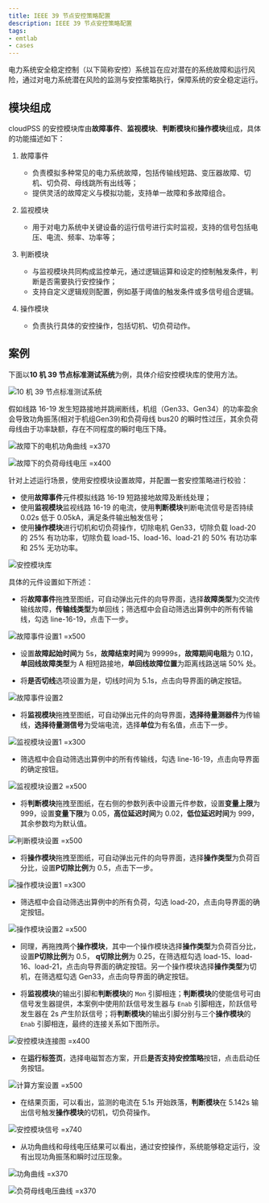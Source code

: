 ```yaml
---
title: IEEE 39 节点安控策略配置
description: IEEE 39 节点安控策略配置
tags:
- emtlab
- cases
---
```



电力系统安全稳定控制（以下简称安控）系统旨在应对潜在的系统故障和运行风险，通过对电力系统潜在风险的监测与安控策略执行，保障系统的安全稳定运行。

## 模块组成
cloudPSS 的安控模块库由**故障事件**、**监视模块**、**判断模块**和**操作模块**组成，具体的功能描述如下：
1. 故障事件
   - 负责模拟多种常见的电力系统故障，包括传输线短路、变压器故障、切机、切负荷、母线跳所有出线等；
   - 提供灵活的故障定义与模拟功能，支持单一故障和多故障组合。

2. 监视模块
   - 用于对电力系统中关键设备的运行信号进行实时监视，支持的信号包括电压、电流、频率、功率等；

3. 判断模块
   - 与监视模块共同构成监控单元，通过逻辑运算和设定的控制触发条件，判断是否需要执行安控操作；
   - 支持自定义逻辑规则配置，例如基于阈值的触发条件或多信号组合逻辑。

4. 操作模块
   - 负责执行具体的安控操作，包括切机、切负荷动作。

## 案例
下面以**10 机 39 节点标准测试系统**为例，具体介绍安控模块库的使用方法。

![10 机 39 节点标准测试系统](./ieee39.png)

假如线路 16-19 发生短路接地并跳闸断线，机组（Gen33、Gen34）的功率盈余会导致功角振荡(相对于机组Gen39)和负荷母线 bus20 的瞬时性过压，其余负荷母线由于功率缺额，存在不同程度的瞬时电压下降。

![故障下的电机功角曲线 =x370](./power-angle.png)

![故障下的负荷母线电压 =x400](./load-bus-voltage.png)

针对上述运行场景，使用安控模块设置故障，并配置一套安控策略进行校验：
- 使用**故障事件**元件模拟线路 16-19 短路接地故障及断线处理；
- 使用**监视模块**监视线路 16-19 的电流，使用**判断模块**判断电流信号是否持续 0.02s 低于 0.05kA，满足条件输出触发信号；
- 使用**操作模块**进行切机和切负荷操作，切除电机 Gen33，切除负载 load-20 的 25% 有功功率，切除负载 load-15、load-16、load-21 的 50% 有功功率和 25% 无功功率。

![安控模块库](./security-control-module.png)

具体的元件设置如下所述：
- 将**故障事件**拖拽至图纸，可自动弹出元件的向导界面，选择**故障类型**为交流传输线故障，**传输线类型**为单回线；筛选框中会自动筛选出算例中的所有传输线，勾选 line-16-19，点击下一步。

![故障事件设置1 =x500](./fault-setting-1.png)

- 设置**故障起始时间**为 5s，**故障结束时间**为 99999s，**故障期间电阻**为 0.1Ω，**单回线故障类型**为 A 相短路接地，**单回线故障位置**为距离线路送端 50% 处。

- 将**是否切线**选项设置为是，切线时间为 5.1s，点击向导界面的确定按钮。

![故障事件设置2 ](./fault-setting-2.png)

- 将**监视模块**拖拽至图纸，可自动弹出元件的向导界面，**选择待量测器件**为传输线，**选择待量测信号**为受端电流，选择**单位**为有名值，点击下一步。

![监视模块设置1 =x300](./monitor-setting-1.png)

- 筛选框中会自动筛选出算例中的所有传输线，勾选 line-16-19，点击向导界面的确定按钮。

![监视模块设置2 =x500](./monitor-setting-2.png)

- 将**判断模块**拖拽至图纸，在右侧的参数列表中设置元件参数，设置**变量上限**为 999，设置**变量下限**为 0.05，**高位延迟时间**为 0.02，**低位延迟时间**为 999，其余参数均为默认值。

![判断模块设置 =x500](./judge-setting.png)

- 将**操作模块**拖拽至图纸，可自动弹出元件的向导界面，选择**操作类型**为负荷百分比，设置**P切除比例**为 0.5，点击下一步。

![操作模块设置1 =x300](./operation-setting-1.png)

- 筛选框中会自动筛选出算例中的所有负荷，勾选 load-20，点击向导界面的确定按钮。

![操作模块设置2 =x500](./operation-setting-2.png)

- 同理，再拖拽两个**操作模块**，其中一个操作模块选择**操作类型**为负荷百分比，设置**P切除比例**为 0.5， **q切除比例**为 0.25，在筛选框勾选  load-15、load-16、load-21，点击向导界面的确定按钮。另一个操作模块选择**操作类型**为切机，在筛选框勾选  Gen33，点击向导界面的确定按钮。

- 将**监视模块**的输出引脚和**判断模块**的 `Mon` 引脚相连；**判断模块**的使能信号可由信号发生器提供，本案例中使用阶跃信号发生器与 `Enab` 引脚相连，阶跃信号发生器在 2s 产生阶跃信号；将**判断模块**的输出引脚分别与三个**操作模块**的 `Enab` 引脚相连，最终的连接关系如下图所示。

![安控模块连接图 =x400](./security-control-module-connect.png)

- 在**运行标签页**，选择电磁暂态方案，开启**是否支持安控策略**按钮，点击启动任务按钮。

![计算方案设置 =x500](./security-control-setting.png)

- 在结果页面，可以看出，监测的电流在 5.1s 开始跌落，**判断模块**在 5.142s 输出信号触发**操作模块**的切机，切负荷操作。
  
![安控模块信号 =x740](./result-1.png)

- 从功角曲线和母线电压结果可以看出，通过安控操作，系统能够稳定运行，没有出现功角振荡和瞬时过压现象。

![功角曲线 =x370](./result-2.png)

![负荷母线电压曲线 =x370](./result-3.png)
